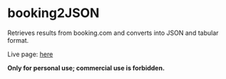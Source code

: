 # booking2JSON
Retrieves results from booking.com and converts into JSON and tabular format. 

Live page: [here](https://jumpjack.github.io/booking2JSON/)

**Only for personal use; commercial use is forbidden.**
